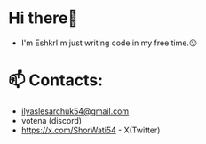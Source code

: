 # Hi there👋
 - I'm EshkrI'm just writing code in my free time.😛

# 📫 Contacts:
 - ilyaslesarchuk54@gmail.com 
 - votena (discord)
 - https://x.com/ShorWati54 - X(Twitter)
